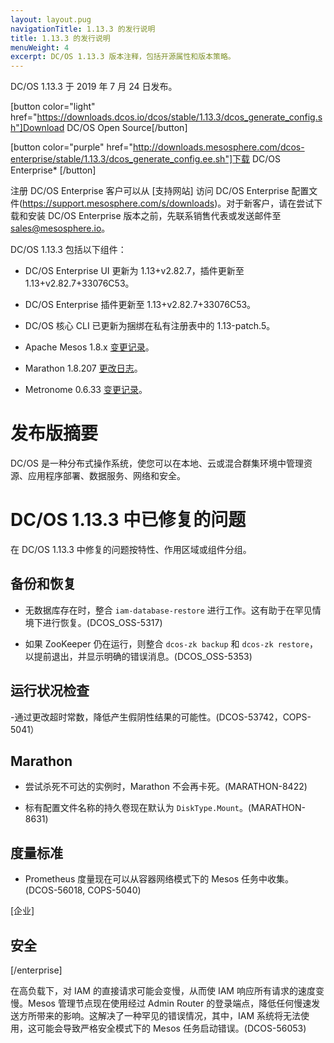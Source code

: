 ```yaml
---
layout: layout.pug
navigationTitle: 1.13.3 的发行说明
title: 1.13.3 的发行说明
menuWeight: 4
excerpt: DC/OS 1.13.3 版本注释，包括开源属性和版本策略。
---
```

DC/OS 1.13.3 于 2019 年 7 月 24 日发布。

[button color="light" href="https://downloads.dcos.io/dcos/stable/1.13.3/dcos_generate_config.sh"]Download DC/OS Open Source[/button]

[button color="purple" href="http://downloads.mesosphere.com/dcos-enterprise/stable/1.13.3/dcos_generate_config.ee.sh"]下载 DC/OS Enterprise* [/button]

注册 DC/OS Enterprise 客户可以从 [支持网站] 访问 DC/OS Enterprise 配置文件(https://support.mesosphere.com/s/downloads)。对于新客户，请在尝试下载和安装 DC/OS Enterprise 版本之前，先联系销售代表或发送邮件至 <a href="mailto:sales@mesosphere.io">sales@mesosphere.io</a>。

DC/OS 1.13.3 包括以下组件：

- DC/OS Enterprise UI 更新为 1.13+v2.82.7，插件更新至 1.13+v2.82.7+33076C53。

- DC/OS Enterprise 插件更新至 1.13+v2.82.7+33076C53。

- DC/OS 核心 CLI 已更新为捆绑在私有注册表中的 1.13-patch.5。

- Apache Mesos 1.8.x [变更记录](https://github.com/apache/mesos/blob/07d053f68b75505a4386913f05d521fa5e36373d/CHANGELOG)。

- Marathon 1.8.207 [更改日志](https://github.com/mesosphere/marathon/tree/9f3550487)。

- Metronome 0.6.33 [变更记录](https://github.com/dcos/metronome/releases/tag/v0.6.33)。

# 发布版摘要
DC/OS 是一种分布式操作系统，使您可以在本地、云或混合群集环境中管理资源、应用程序部署、数据服务、网络和安全。

# DC/OS 1.13.3 中已修复的问题
在 DC/OS 1.13.3 中修复的问题按特性、作用区域或组件分组。

## 备份和恢复
- 无数据库存在时，整合 `iam-database-restore` 进行工作。这有助于在罕见情境下进行恢复。(DCOS_OSS-5317)

- 如果 ZooKeeper 仍在运行，则整合 `dcos-zk backup` 和 `dcos-zk restore`，以提前退出，并显示明确的错误消息。(DCOS_OSS-5353)

## 运行状况检查
-通过更改超时常数，降低产生假阴性结果的可能性。(DCOS-53742，COPS-5041）

## Marathon
- 尝试杀死不可达的实例时，Marathon 不会再卡死。(MARATHON-8422)

- 标有配置文件名称的持久卷现在默认为 `DiskType.Mount`。(MARATHON-8631)

## 度量标准
- Prometheus 度量现在可以从容器网络模式下的 Mesos 任务中收集。(DCOS-56018, COPS-5040)


[企业]
## 安全
[/enterprise]

在高负载下，对 IAM 的直接请求可能会变慢，从而使 IAM 响应所有请求的速度变慢。Mesos 管理节点现在使用经过 Admin Router 的登录端点，降低任何慢速发送方所带来的影响。这解决了一种罕见的错误情况，其中，IAM 系统将无法使用，这可能会导致严格安全模式下的 Mesos 任务启动错误。(DCOS-56053)
